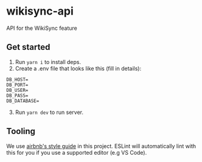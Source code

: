 # wikisync-api

API for the WikiSync feature

## Get started
1. Run `yarn i` to install deps.
2. Create a .env file that looks like this (fill in details):
```
DB_HOST=
DB_PORT=
DB_USER=
DB_PASS=
DB_DATABASE=
```
3. Run `yarn dev` to run server.

## Tooling
We use [airbnb's style guide](https://github.com/airbnb/javascript) in this project. ESLint will automatically lint with this for you if you use a supported editor (e.g VS Code).